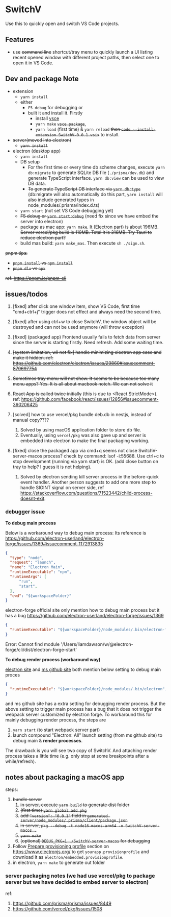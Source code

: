 # SwitchV 

Use this to quickly open and switch VS Code projects. 

## Features

- use ~~command line~~ shortcut/tray menu to quickly launch a UI listing recent opened window with different project paths, then select one to open it in VS Code.

## Dev and package Note

- extension
  - `yarn install`
  - either 
    - `F5 debug` for debugging or 
    - built it and install it. Firstly 
      - install [vsce](https://code.visualstudio.com/api/working-with-extensions/publishing-extension)
      - `yarn make` ~~`vsce package`~~, 
      - `yarn load` (first time) & `yarn reload` ~~then `code --install-extension SwitchV-0.0.1.vsix`~~ to install. 
- ~~server(moved into electron)~~
  - ~~`yarn install`~~ 
- electron (desktop app)
  - `yarn install`
  - DB setup 
    - For the first time or every time db scheme changes, execute `yarn db:migrate` to generate SQLite DB file (`./prisma/dev.db`) and generate TypeScript interface. `yarn db:view` can be used to view DB data.
    - ~~To generate TypeScript DB interface via `yarn db:type`~~ (db:migrate will also automatically do this part, `yarn install` will also include generated types in node_modules/.prisma/index.d.ts)
  - `yarn start` (not set VS Code debugging yet)
  - ~~F5 debug or `yarn start:debug`~~ (need fix since we have embed the server into electron)
  - package as mac app: `yarn make`. It (Electron part) is about 196MB. ~~Server vercel/pkg build is 119MB. Total it is 316MB. Try Tauri to reduce electron part?~~ 
  - build mas build: `yarn make_mas`. Then execute `sh ./sign.sh`.


~~pnpm tips:~~

- ~~`pnpm install` vs `npm install`~~
- ~~`pnpm dlx` vs `npx`~~ 

~~ref: https://pnpm.io/pnpm-cli~~

## issues/todos 

1. [fixed] after click one window item, show VS Code, first time "cmd+ctrl+j" trigger does not effect and always need the second time. 

2. [fixed] after using ctrl+w to close SwitchV, the window object will be destroyed and can not be used anymore (will throw exception)

3. [fixed] (packaged app) Frontend usually fails to fetch data from server since the server is starting firstly. Need refresh. Add some waiting time. 

4. ~~[system limitation, wll not fix] handle minimizing electron app case and make it hidden. ref:  https://github.com/electron/electron/issues/29860#issuecomment-870697754~~

5. ~~Sometimes tray menu will not show. It seems to be because too many menu apps? Yes. It is all about macbook notch. We can not solve it~~

6. ~~React App is called twice initially~~ (this is due to <React.StrictMode>). ref: https://github.com/facebook/react/issues/12856#issuecomment-390206425


7. [solved] how to use vercel/pkg bundle deb.db in nestjs, instead of manual copy???? 
    1. Solved by using macOS application folder to store db file.
    2. Eventually, using `vercel/pkg` was also gave up and server is embedded into electron to make the final packaging working. 
8. [fixed] close the packaged app via cmd+q seems not close SwitchV-server-macos process? check by command: lsof -i:55688. Use ctrl+c to stop development (running via yarn start) is OK. (add close button on tray to help? I guess it is not helping). 
    1. Solved by electron sending kill server process in the before-quick event handler. Another person suggests to add one more step to handle SIGINT signal on server side, ref https://stackoverflow.com/questions/71523442/child-process-doesnt-exit.

### debugger issue 

**To debug main process**

Below is a workaround way to debug main process: Its reference is 
https://github.com/electron-userland/electron-forge/issues/1369#issuecomment-1172913835
  

```json
{
  "type": "node",
  "request": "launch",
  "name": "Electron Main",
  "runtimeExecutable": "npm",
  "runtimeArgs": [
      "run",
      "start",
  ],
  "cwd": "${workspaceFolder}"
}
```

electron-forge official site only mention how to debug main process but it has a bug 
https://github.com/electron-userland/electron-forge/issues/1369

```json
{
  "runtimeExecutable": "${workspaceFolder}/node_modules/.bin/electron-forge-vscode-nix",
}
```

Error: Cannot find module '/Users/liamdawson/w/@electron-forge/cli/dist/electron-forge-start'


**To debug render process (workaround way)**

[electron site](https://www.electronjs.org/docs/latest/tutorial/debugging-vscode) and [ms github site](https://github.com/Microsoft/vscode-recipes/tree/master/Electron) both mention below setting to debug main proces 


```json 
{
  "runtimeExecutable": "${workspaceFolder}/node_modules/.bin/electron",
}
```

and ms github site has a extra setting for debugging render process. But the above setting to trigger main process has a bug that it does not trigger the webpack server customized by electron forge. To workaround this for mainly debugging render process, the steps are  

1. `yarn start` (to start webpack server part) 
2. launch compound "Electron: All" launch setting (from ms github site) to debug main & **render processes**. 

The drawback is you will see two copy of SwitchV. And attaching render process takes a little time (e.g. only stop at some breakpoints after a while/refresh).

## notes about packaging a macOS app

steps: 
1. ~~bundle server~~
    1. ~~in server, execute `yarn build` to generate dist folder~~
    2. ~~(first time) `yarn global add pkg`~~
    3. ~~add `"version": "0.0.1"` field in `generated server/node_modules/.prisma/client/package.json`~~
    4. ~~in server, `pkg --debug -t node16-macos-arm64 -o SwitchV-server-macos .`~~
    5. ~~`yarn make`~~
    6. ~~[optional] `DEBUG_PKG=1 ./SwitchV-server-macos` for debugging~~
2. Follow [Prepare provisioning profile](https://www.electronjs.org/) section on https://www.electronjs.org/ to get `yourapp.provisionprofile` and download it as `electron/embedded.provisionprofile`.
3. in electron, `yarn make` to generate out folder 


### server packaging notes (we had use vercel/pkg to package server but we have decided to embed server to electron)
ref: 
1. https://github.com/prisma/prisma/issues/8449
2. https://github.com/vercel/pkg/issues/1508

